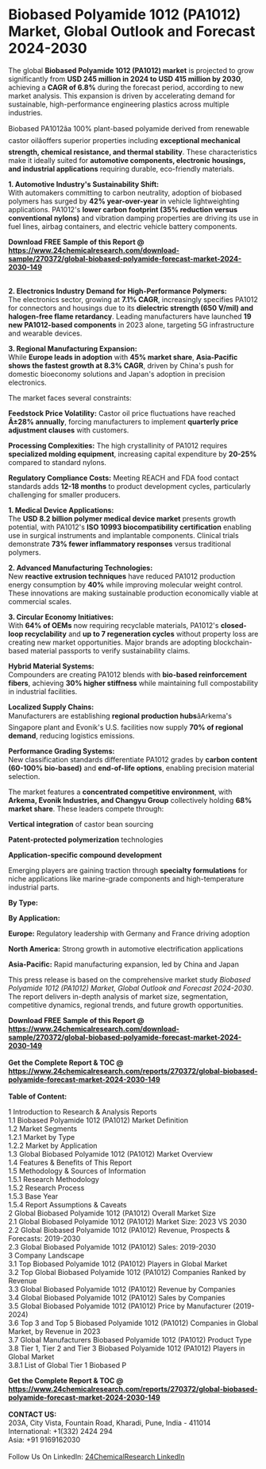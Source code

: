 <h1>Biobased Polyamide 1012 (PA1012) Market, Global Outlook and Forecast 2024-2030</h1><p>The global <strong>Biobased Polyamide 1012 (PA1012) market</strong> is projected to grow significantly from <strong>USD 245 million in 2024 to USD 415 million by 2030</strong>, achieving a <strong>CAGR of 6.8%</strong> during the forecast period, according to new market analysis. This expansion is driven by accelerating demand for sustainable, high-performance engineering plastics across multiple industries.</p><p>Biobased PA1012âa 100% plant-based polyamide derived from renewable castor oilâoffers superior properties including <strong>exceptional mechanical strength, chemical resistance, and thermal stability</strong>. These characteristics make it ideally suited for <strong>automotive components, electronic housings, and industrial applications</strong> requiring durable, eco-friendly materials.</p><p><strong>1. Automotive Industry's Sustainability Shift:</strong><br>
With automakers committing to carbon neutrality, adoption of biobased polymers has surged by <strong>42% year-over-year</strong> in vehicle lightweighting applications. PA1012's <strong>lower carbon footprint (35% reduction versus conventional nylons)</strong> and vibration damping properties are driving its use in fuel lines, airbag containers, and electric vehicle battery components.</p><div><b>Download FREE Sample of this Report @ 
            <a href="https://www.24chemicalresearch.com/download-sample/270372/global-biobased-polyamide-forecast-market-2024-2030-149">
            https://www.24chemicalresearch.com/download-sample/270372/global-biobased-polyamide-forecast-market-2024-2030-149</a></b></div><br><p><strong>2. Electronics Industry Demand for High-Performance Polymers:</strong><br>
The electronics sector, growing at <strong>7.1% CAGR</strong>, increasingly specifies PA1012 for connectors and housings due to its <strong>dielectric strength (650 V/mil) and halogen-free flame retardancy</strong>. Leading manufacturers have launched <strong>19 new PA1012-based components</strong> in 2023 alone, targeting 5G infrastructure and wearable devices.</p><p><strong>3. Regional Manufacturing Expansion:</strong><br>
While <strong>Europe leads in adoption</strong> with <strong>45% market share</strong>, <strong>Asia-Pacific shows the fastest growth at 8.3% CAGR</strong>, driven by China's push for domestic bioeconomy solutions and Japan's adoption in precision electronics.</p><p>The market faces several constraints:</p><p><strong>Feedstock Price Volatility:</strong> Castor oil price fluctuations have reached <strong>Â±28% annually</strong>, forcing manufacturers to implement <strong>quarterly price adjustment clauses</strong> with customers.</p><p><strong>Processing Complexities:</strong> The high crystallinity of PA1012 requires <strong>specialized molding equipment</strong>, increasing capital expenditure by <strong>20-25%</strong> compared to standard nylons.</p><p><strong>Regulatory Compliance Costs:</strong> Meeting REACH and FDA food contact standards adds <strong>12-18 months</strong> to product development cycles, particularly challenging for smaller producers.</p><p><strong>1. Medical Device Applications:</strong><br>
The <strong>USD 8.2 billion polymer medical device market</strong> presents growth potential, with PA1012's <strong>ISO 10993 biocompatibility certification</strong> enabling use in surgical instruments and implantable components. Clinical trials demonstrate <strong>73% fewer inflammatory responses</strong> versus traditional polymers.</p><p><strong>2. Advanced Manufacturing Technologies:</strong><br>
New <strong>reactive extrusion techniques</strong> have reduced PA1012 production energy consumption by <strong>40%</strong> while improving molecular weight control. These innovations are making sustainable production economically viable at commercial scales.</p><p><strong>3. Circular Economy Initiatives:</strong><br>
With <strong>64% of OEMs</strong> now requiring recyclable materials, PA1012's <strong>closed-loop recyclability</strong> and <strong>up to 7 regeneration cycles</strong> without property loss are creating new market opportunities. Major brands are adopting blockchain-based material passports to verify sustainability claims.</p><p><strong>Hybrid Material Systems:</strong><br>
	Compounders are creating PA1012 blends with <strong>bio-based reinforcement fibers</strong>, achieving <strong>30% higher stiffness</strong> while maintaining full compostability in industrial facilities.</p><p><strong>Localized Supply Chains:</strong><br>
	Manufacturers are establishing <strong>regional production hubs</strong>âArkema's Singapore plant and Evonik's U.S. facilities now supply <strong>70% of regional demand</strong>, reducing logistics emissions.</p><p><strong>Performance Grading Systems:</strong><br>
	New classification standards differentiate PA1012 grades by <strong>carbon content (60-100% bio-based)</strong> and <strong>end-of-life options</strong>, enabling precision material selection.</p><p>The market features a <strong>concentrated competitive environment</strong>, with <strong>Arkema, Evonik Industries, and Changyu Group</strong> collectively holding <strong>68% market share</strong>. These leaders compete through:</p><p><strong>Vertical integration</strong> of castor bean sourcing</p><p><strong>Patent-protected polymerization</strong> technologies</p><p><strong>Application-specific compound development</strong></p><p>Emerging players are gaining traction through <strong>specialty formulations</strong> for niche applications like marine-grade components and high-temperature industrial parts.</p><p><strong>By Type:</strong></p><p><strong>By Application:</strong></p><p><strong>Europe:</strong> Regulatory leadership with Germany and France driving adoption</p><p><strong>North America:</strong> Strong growth in automotive electrification applications</p><p><strong>Asia-Pacific:</strong> Rapid manufacturing expansion, led by China and Japan</p><p>This press release is based on the comprehensive market study <em>Biobased Polyamide 1012 (PA1012) Market, Global Outlook and Forecast 2024-2030</em>. The report delivers in-depth analysis of market size, segmentation, competitive dynamics, regional trends, and future growth opportunities.</p><div><b>Download FREE Sample of this Report @ 
            <a href="https://www.24chemicalresearch.com/download-sample/270372/global-biobased-polyamide-forecast-market-2024-2030-149">
            https://www.24chemicalresearch.com/download-sample/270372/global-biobased-polyamide-forecast-market-2024-2030-149</a></b></div><br><div><b>Get the Complete Report & TOC @ 
            <a href="https://www.24chemicalresearch.com/reports/270372/global-biobased-polyamide-forecast-market-2024-2030-149">
            https://www.24chemicalresearch.com/reports/270372/global-biobased-polyamide-forecast-market-2024-2030-149</a></b></div><br>
            <b>Table of Content:</b><p>1 Introduction to Research & Analysis Reports<br />
    1.1 Biobased Polyamide 1012 (PA1012) Market Definition<br />
    1.2 Market Segments<br />
        1.2.1 Market by Type<br />
        1.2.2 Market by Application<br />
    1.3 Global Biobased Polyamide 1012 (PA1012) Market Overview<br />
    1.4 Features & Benefits of This Report<br />
    1.5 Methodology & Sources of Information<br />
        1.5.1 Research Methodology<br />
        1.5.2 Research Process<br />
        1.5.3 Base Year<br />
        1.5.4 Report Assumptions & Caveats<br />
2 Global Biobased Polyamide 1012 (PA1012) Overall Market Size<br />
    2.1 Global Biobased Polyamide 1012 (PA1012) Market Size: 2023 VS 2030<br />
    2.2 Global Biobased Polyamide 1012 (PA1012) Revenue, Prospects & Forecasts: 2019-2030<br />
    2.3 Global Biobased Polyamide 1012 (PA1012) Sales: 2019-2030<br />
3 Company Landscape<br />
    3.1 Top Biobased Polyamide 1012 (PA1012) Players in Global Market<br />
    3.2 Top Global Biobased Polyamide 1012 (PA1012) Companies Ranked by Revenue<br />
    3.3 Global Biobased Polyamide 1012 (PA1012) Revenue by Companies<br />
    3.4 Global Biobased Polyamide 1012 (PA1012) Sales by Companies<br />
    3.5 Global Biobased Polyamide 1012 (PA1012) Price by Manufacturer (2019-2024)<br />
    3.6 Top 3 and Top 5 Biobased Polyamide 1012 (PA1012) Companies in Global Market, by Revenue in 2023<br />
    3.7 Global Manufacturers Biobased Polyamide 1012 (PA1012) Product Type<br />
    3.8 Tier 1, Tier 2 and Tier 3 Biobased Polyamide 1012 (PA1012) Players in Global Market<br />
        3.8.1 List of Global Tier 1 Biobased P</p><div><b>Get the Complete Report & TOC @ 
            <a href="https://www.24chemicalresearch.com/reports/270372/global-biobased-polyamide-forecast-market-2024-2030-149">
            https://www.24chemicalresearch.com/reports/270372/global-biobased-polyamide-forecast-market-2024-2030-149</a></b></div><br><b>CONTACT US:</b><br>
            203A, City Vista, Fountain Road, Kharadi, Pune, India - 411014<br>
            International: +1(332) 2424 294<br>
            Asia: +91 9169162030 <br><br>
            Follow Us On LinkedIn: <a href="https://www.linkedin.com/company/24chemicalresearch/">24ChemicalResearch LinkedIn</a>